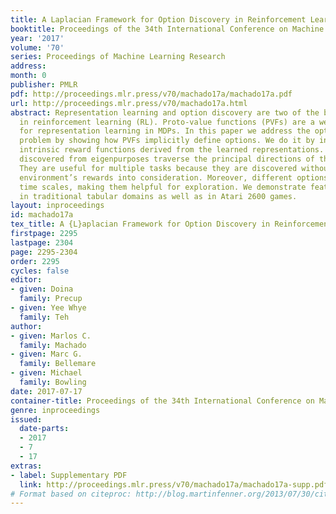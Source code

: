 ```yaml
---
title: A Laplacian Framework for Option Discovery in Reinforcement Learning
booktitle: Proceedings of the 34th International Conference on Machine Learning
year: '2017'
volume: '70'
series: Proceedings of Machine Learning Research
address: 
month: 0
publisher: PMLR
pdf: http://proceedings.mlr.press/v70/machado17a/machado17a.pdf
url: http://proceedings.mlr.press/v70/machado17a.html
abstract: Representation learning and option discovery are two of the biggest challenges
  in reinforcement learning (RL). Proto-value functions (PVFs) are a well-known approach
  for representation learning in MDPs. In this paper we address the option discovery
  problem by showing how PVFs implicitly define options. We do it by introducing eigenpurposes,
  intrinsic reward functions derived from the learned representations. The options
  discovered from eigenpurposes traverse the principal directions of the state space.
  They are useful for multiple tasks because they are discovered without taking the
  environment’s rewards into consideration. Moreover, different options act at different
  time scales, making them helpful for exploration. We demonstrate features of eigenpurposes
  in traditional tabular domains as well as in Atari 2600 games.
layout: inproceedings
id: machado17a
tex_title: A {L}aplacian Framework for Option Discovery in Reinforcement Learning
firstpage: 2295
lastpage: 2304
page: 2295-2304
order: 2295
cycles: false
editor:
- given: Doina
  family: Precup
- given: Yee Whye
  family: Teh
author:
- given: Marlos C.
  family: Machado
- given: Marc G.
  family: Bellemare
- given: Michael
  family: Bowling
date: 2017-07-17
container-title: Proceedings of the 34th International Conference on Machine Learning
genre: inproceedings
issued:
  date-parts:
  - 2017
  - 7
  - 17
extras:
- label: Supplementary PDF
  link: http://proceedings.mlr.press/v70/machado17a/machado17a-supp.pdf
# Format based on citeproc: http://blog.martinfenner.org/2013/07/30/citeproc-yaml-for-bibliographies/
---
```

